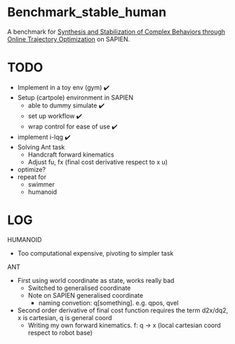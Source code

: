 # Benchmark_stable_human

A benchmark for [Synthesis and Stabilization of Complex Behaviors through Online Trajectory Optimization](https://homes.cs.washington.edu/~todorov/papers/TassaIROS12.pdf) on SAPIEN.

# TODO
- Implement in a toy env (gym) :heavy_check_mark:
- Setup (cartpole) environment in SAPIEN
  - able to dummy simulate :heavy_check_mark:
  - set up workflow :heavy_check_mark:
  - wrap control for ease of use :heavy_check_mark:
- implement i-lqg :heavy_check_mark:
- Solving Ant task
  - Handcraft forward kinematics
  - Adjust fu, fx (final cost derivative respect to x u)
- optimize?
- repeat for
  - swimmer
  - humanoid

# LOG

HUMANOID
  - Too computational expensive, pivoting to simpler task

ANT
  - First using world coordinate as state, works really bad
    - Switched to generalised coordinate
    - Note on SAPIEN generalised coordinate
      - naming convetion: q[something].  e.g. qpos, qvel
  - Second order derivative of final cost function requires the term d2x/dq2, x is cartesian, q is general coord
    - Writing my own forward kinematics.  f: q -> x (local cartesian coord respect to robot base)
